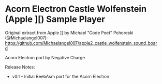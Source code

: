 # Acorn Electron Castle Wolfenstein (Apple ][) Sample Player

Original extract from Apple ][ by Michael "Code Poet" Pohoreski
(@Michaelangel007): https://github.com/Michaelangel007/apple2_castle_wolfenstein_sound_board

Acorn Electron port by Negative Charge

Release Notes:

- v0.1 - Initial BeebAsm port for the Acorn Electron
